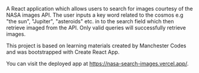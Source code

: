 A React application which allows users to search for images courtesy of the NASA images API. The user inputs a key word related to the cosmos e.g "the sun", "Jupiter", "asteroids" etc. in to the search field which then retrieve imaged from the API. Only valid queries will successfully retrieve images.

This project is based on learning materials created by Manchester Codes and was bootstrapped with Create React App.

You can visit the deployed app at https://nasa-search-images.vercel.app/.

